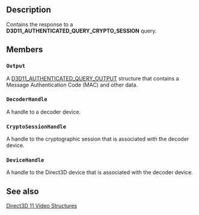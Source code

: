 ## Description

Contains the response to a **D3D11_AUTHENTICATED_QUERY_CRYPTO_SESSION** query.

## Members

### `Output`

A [D3D11_AUTHENTICATED_QUERY_OUTPUT](https://learn.microsoft.com/windows/desktop/api/d3d11/ns-d3d11-d3d11_authenticated_query_output) structure that contains a Message Authentication Code (MAC) and other data.

### `DecoderHandle`

A handle to a decoder device.

### `CryptoSessionHandle`

A handle to the cryptographic session that is associated with the decoder device.

### `DeviceHandle`

A handle to the Direct3D device that is associated with the decoder device.

## See also

[Direct3D 11 Video Structures](https://learn.microsoft.com/windows/desktop/medfound/direct3d-11-video-structures)